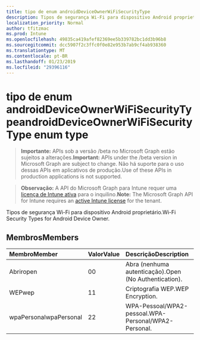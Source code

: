 ```yaml
---
title: tipo de enum androidDeviceOwnerWiFiSecurityType
description: Tipos de segurança Wi-Fi para dispositivo Android proprietário.
localization_priority: Normal
author: tfitzmac
ms.prod: Intune
ms.openlocfilehash: 49835ca419afef82369ee5b339782bc1dd3b96b8
ms.sourcegitcommit: dcc5907f2c3ffc0f0e82e953b7ab9cf4ab938360
ms.translationtype: MT
ms.contentlocale: pt-BR
ms.lasthandoff: 01/23/2019
ms.locfileid: "29396116"
---
```

# <a name="androiddeviceownerwifisecuritytype-enum-type"></a><span data-ttu-id="75de2-103">tipo de enum androidDeviceOwnerWiFiSecurityType</span><span class="sxs-lookup"><span data-stu-id="75de2-103">androidDeviceOwnerWiFiSecurityType enum type</span></span>

> <span data-ttu-id="75de2-104">**Importante:** APIs sob a versão /beta no Microsoft Graph estão sujeitos a alterações.</span><span class="sxs-lookup"><span data-stu-id="75de2-104">**Important:** APIs under the /beta version in Microsoft Graph are subject to change.</span></span> <span data-ttu-id="75de2-105">Não há suporte para o uso dessas APIs em aplicativos de produção.</span><span class="sxs-lookup"><span data-stu-id="75de2-105">Use of these APIs in production applications is not supported.</span></span>

> <span data-ttu-id="75de2-106">**Observação:** A API do Microsoft Graph para Intune requer uma [licença de Intune ativa](https://go.microsoft.com/fwlink/?linkid=839381) para o inquilino.</span><span class="sxs-lookup"><span data-stu-id="75de2-106">**Note:** The Microsoft Graph API for Intune requires an [active Intune license](https://go.microsoft.com/fwlink/?linkid=839381) for the tenant.</span></span>

<span data-ttu-id="75de2-107">Tipos de segurança Wi-Fi para dispositivo Android proprietário.</span><span class="sxs-lookup"><span data-stu-id="75de2-107">Wi-Fi Security Types for Android Device Owner.</span></span>

## <a name="members"></a><span data-ttu-id="75de2-108">Membros</span><span class="sxs-lookup"><span data-stu-id="75de2-108">Members</span></span>
|<span data-ttu-id="75de2-109">Membro</span><span class="sxs-lookup"><span data-stu-id="75de2-109">Member</span></span>|<span data-ttu-id="75de2-110">Valor</span><span class="sxs-lookup"><span data-stu-id="75de2-110">Value</span></span>|<span data-ttu-id="75de2-111">Descrição</span><span class="sxs-lookup"><span data-stu-id="75de2-111">Description</span></span>|
|:---|:---|:---|
|<span data-ttu-id="75de2-112">Abrir</span><span class="sxs-lookup"><span data-stu-id="75de2-112">open</span></span>|<span data-ttu-id="75de2-113">0</span><span class="sxs-lookup"><span data-stu-id="75de2-113">0</span></span>|<span data-ttu-id="75de2-114">Abra (nenhuma autenticação).</span><span class="sxs-lookup"><span data-stu-id="75de2-114">Open (No Authentication).</span></span>|
|<span data-ttu-id="75de2-115">WEP</span><span class="sxs-lookup"><span data-stu-id="75de2-115">wep</span></span>|<span data-ttu-id="75de2-116">1</span><span class="sxs-lookup"><span data-stu-id="75de2-116">1</span></span>|<span data-ttu-id="75de2-117">Criptografia WEP.</span><span class="sxs-lookup"><span data-stu-id="75de2-117">WEP Encryption.</span></span>|
|<span data-ttu-id="75de2-118">wpaPersonal</span><span class="sxs-lookup"><span data-stu-id="75de2-118">wpaPersonal</span></span>|<span data-ttu-id="75de2-119">2</span><span class="sxs-lookup"><span data-stu-id="75de2-119">2</span></span>|<span data-ttu-id="75de2-120">WPA-Pessoal/WPA2-pessoal.</span><span class="sxs-lookup"><span data-stu-id="75de2-120">WPA-Personal/WPA2-Personal.</span></span>|




